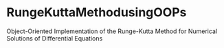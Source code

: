 # RungeKuttaMethodusingOOPs
Object-Oriented Implementation of the Runge-Kutta Method for Numerical Solutions of Differential Equations

